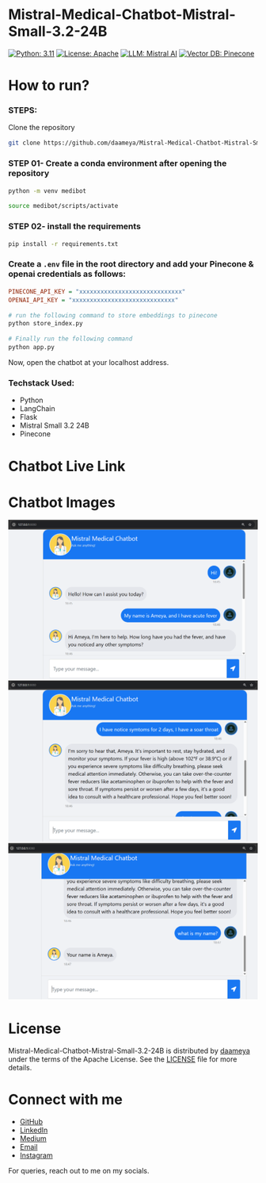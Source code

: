 # Mistral-Medical-Chatbot-Mistral-Small-3.2-24B

[![Python: 3.11](https://img.shields.io/badge/Python-3.11-blue?style=for-the-badge)](https://www.python.org/)
[![License: Apache](https://img.shields.io/badge/License-Apache-yellow.svg?style=for-the-badge)](http://www.apache.org/licenses/)
[![LLM: Mistral AI](https://img.shields.io/badge/LLM-Mistral-orange.svg?style=for-the-badge)](https://mistral.ai/)
[![Vector DB: Pinecone](https://img.shields.io/badge/DataBase-Pinecone-green.svg?style=for-the-badge)](https://www.pinecone.io/)



# How to run?
### STEPS:

Clone the repository

```bash
git clone https://github.com/daameya/Mistral-Medical-Chatbot-Mistral-Small-3.2-24B.git
```
### STEP 01- Create a conda environment after opening the repository

```bash
python -m venv medibot
```

```bash
source medibot/scripts/activate
```


### STEP 02- install the requirements
```bash
pip install -r requirements.txt
```


### Create a `.env` file in the root directory and add your Pinecone & openai credentials as follows:

```ini
PINECONE_API_KEY = "xxxxxxxxxxxxxxxxxxxxxxxxxxxxx"
OPENAI_API_KEY = "xxxxxxxxxxxxxxxxxxxxxxxxxxxxx"
```


```bash
# run the following command to store embeddings to pinecone
python store_index.py
```

```bash
# Finally run the following command
python app.py
```

Now, open the chatbot at your localhost address.

### Techstack Used:

- Python
- LangChain
- Flask
- Mistral Small 3.2 24B
- Pinecone

# Chatbot Live Link

# Chatbot Images

![buffermemory1.png](Images%2Fbuffermemory1.png)
![buffermemory2.png](Images%2Fbuffermemory2.png)
![buffermemory3.png](Images%2Fbuffermemory3.png)

# License

Mistral-Medical-Chatbot-Mistral-Small-3.2-24B is distributed by [daameya](https://github.com/daameya) under the terms of the Apache License. See the [LICENSE](LICENSE) file for more details.

# Connect with me

- [GitHub](https://github.com/daameya)
- [LinkedIn](https://www.linkedin.com/in/ameya-damle)
- [Medium](https://medium.com/@1998ameya)
- [Email](ameyadamleuk@gmail.com)
- [Instagram](https://www.instagram.com/ameya_damle)

For queries, reach out to me on my socials.